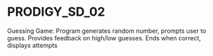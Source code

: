 # PRODIGY_SD_02
Guessing Game: Program generates random number, prompts user to guess. Provides feedback on high/low guesses. Ends when correct, displays attempts
